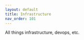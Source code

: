 ```yaml
---
layout: default
title: Infrastructure
nav_order: 101
---
```

All things infrastructure, devops, etc.
